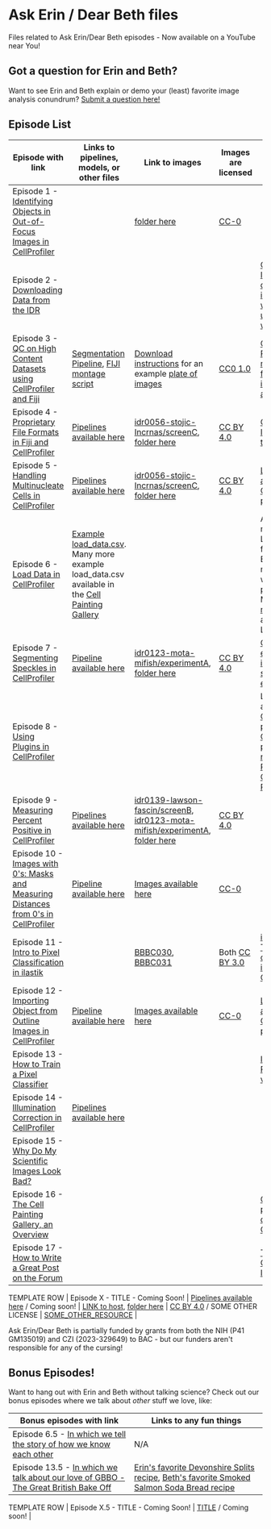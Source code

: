 # Ask Erin / Dear Beth files 
Files related to Ask Erin/Dear Beth episodes - Now available on a YouTube near You!

## Got a question for Erin and Beth?

Want to see Erin and Beth explain or demo your (least) favorite image analysis conundrum? [Submit a question here!](broad.io/AskErinDearBeth)

## Episode List

| Episode with link | Links to pipelines, models, or other files | Link to images | Images are licensed | Links to other resources |
|-------------------|--------------------------------------------|----------------|---------------------|--------------------------|
| Episode 1 - [Identifying Objects in Out-of-Focus Images in CellProfiler](https://www.youtube.com/watch?v=JcfPQ44p3pc) | | [folder here](https://drive.google.com/drive/folders/1iGU0V7KW0AZBKOs-Hx15VAxYeNChPcln) | [CC-0](https://creativecommons.org/public-domain/cc0/) | |
| Episode 2 - [Downloading Data from the IDR](https://youtu.be/7LUrF3JTfV4) | | | | [Cyberduck](https://cyberduck.io), [IDR](https://idr.openmicroscopy.org), [IDR download instructions - with great updates since we last filmed!](https://idr.openmicroscopy.org/about/download.html) |
| Episode 3 - [QC on High Content Datasets using CellProfiler and Fiji](https://youtu.be/5pAcdd_Nn00) | [Segmentation Pipeline](https://github.com/broadinstitute/imaging-platform-pipelines/blob/master/JUMP_production/JUMP_segment_LoadData_v1.cppipe), [FIJI montage script](https://github.com/broadinstitute/ImagingPlatformHelpfulScripts/blob/main/make_fiji_montages_std.py) | [Download instructions](https://broadinstitute.github.io/cellpainting-gallery/download_instructions.html) for an example [plate of images](https://open.quiltdata.com/b/cellpainting-gallery/tree/cpg0000-jump-pilot/source_4/workspace/assaydev/2020_11_04_CPJUMP1/) | [CC0 1.0](https://creativecommons.org/publicdomain/zero/1.0/deed.en) | [Current Protocols manuscript first introducing this approach](https://doi.org/10.1002/cpz1.89) |
| Episode 4 - [Proprietary File Formats in Fiji and CellProfiler](https://youtu.be/Qsf3um87xPs)| [Pipelines available here](https://github.com/ciminilab/AskErin_DearBeth/tree/main/files/Ep4_5) | [idr0056-stojic-Incrnas/screenC](https://idr.openmicroscopy.org/webclient/?show=screen-2303), [folder here](https://drive.google.com/drive/folders/1HaQIRUuYD-QBYhXM31ahR4XYuOkuDcal) | [CC BY 4.0](https://creativecommons.org/licenses/by/4.0/) | [CellProfiler Input Modules tutorial](https://tutorials.cellprofiler.org/#input-modules) |
| Episode 5 - [Handling Multinucleate Cells in CellProfiler](https://youtu.be/NIuECUW_OeI)| [Pipelines available here](https://github.com/ciminilab/AskErin_DearBeth/tree/main/files/Ep4_5) | [idr0056-stojic-Incrnas/screenC](https://idr.openmicroscopy.org/webclient/?show=screen-2303), [folder here](https://drive.google.com/drive/folders/1HaQIRUuYD-QBYhXM31ahR4XYuOkuDcal) | [CC BY 4.0](https://creativecommons.org/licenses/by/4.0/) | [Learn more about CellProfiler's plugin system](https://plugins.cellprofiler.org/overview.html) |
| Episode 6 - [Load Data in CellProfiler](https://youtu.be/xhvZK-rCYz8)| [Example load_data.csv](https://github.com/ciminilab/AskErin_DearBeth/tree/main/files/Ep6). Many more example load_data.csv available in the [Cell Painting Gallery](https://github.com/broadinstitute/cellpainting-gallery) | | | Automatically make LoadData.csv from Perkin Elmer microscopes with [pe2loaddata](https://github.com/broadinstitute/pe2loaddata), More on [Input modules](https://tutorials.cellprofiler.org/#input-modules) (the alternative to LoadData) |
| Episode 7 - [Segmenting Speckles in CellProfiler](https://youtu.be/MKofdTekoss) | [Pipeline available here](https://github.com/ciminilab/AskErin_DearBeth/blob/main/files/Ep7/speckles.cppipe) | [idr0123-mota-mifish/experimentA](https://idr.openmicroscopy.org/webclient/?show=dataset-16553), [folder here](https://drive.google.com/drive/folders/1Iq59UTGt_adWOjYUeNbIv1xVXyEdfzek) | [CC BY 4.0](https://creativecommons.org/licenses/by/4.0/)  | [CellProfiler example page, including a speckles example](https://cellprofiler.org/examples) |
| Episode 8 - [Using Plugins in CellProfiler](https://youtu.be/31iK-ETKtFM)  | | | | Learn more about [CellProfiler's plugin system](https://plugins.cellprofiler.org/overview.html), [CellProfiler-plugins repository](https://github.com/CellProfiler/CellProfiler-plugins) , [Read the CellProfiler Plugins Paper](https://cimini-lab.broadinstitute.org/files/ciminilab/files/37_weisbart_jmicrosc_2023_final.pdf) |
| Episode 9 - [Measuring Percent Positive in CellProfiler](https://youtu.be/31iK-ETKtFM) | [Pipelines available here](https://github.com/ciminilab/AskErin_DearBeth/tree/main/files/Ep9) | [idr0139-lawson-fascin/screenB](https://idr.openmicroscopy.org/webclient/?show=well-2210471), [idr0123-mota-mifish/experimentA](https://idr.openmicroscopy.org/webclient/?show=dataset-16553), [folder here](https://drive.google.com/drive/folders/13AUhTIrNN393pJa9NRJzaaxPHC6PcS_e) | [CC BY 4.0](https://creativecommons.org/licenses/by/4.0/) |  |
| Episode 10 - [Images with 0's: Masks and Measuring Distances from 0's in CellProfiler](https://youtu.be/G6fTRLD-tP8) | [Pipeline available here](https://github.com/ciminilab/AskErin_DearBeth/tree/main/files/Ep10) | [Images available here](https://github.com/ciminilab/AskErin_DearBeth/tree/main/files/Ep10) | [CC-0](https://creativecommons.org/public-domain/cc0/) | |
| Episode 11 - [Intro to Pixel Classification in ilastik](https://youtu.be/XwjZpAHZ9SM) |  | [BBBC030](https://bbbc.broadinstitute.org/BBBC030), [BBBC031](https://bbbc.broadinstitute.org/BBBC031) | Both [CC BY 3.0](http://creativecommons.org/licenses/by/3.0/) | [ilastik website](https://www.ilastik.org/), [Tutorial for combining ilastik and CellProfiler](https://tutorials.cellprofiler.org/#pixel-based-classification) |
| Episode 12 - [Importing Object from Outline Images in CellProfiler](https://youtu.be/qWYyp_a0IHM) | [Pipeline available here](https://github.com/ciminilab/AskErin_DearBeth/tree/main/files/Ep12) | [Images available here](https://github.com/ciminilab/AskErin_DearBeth/tree/main/files/Ep12) | [CC-0](https://creativecommons.org/public-domain/cc0/) | [Learn more about CellProfiler's plugin system](https://plugins.cellprofiler.org/overview.html) |
| Episode 13 - [How to Train a Pixel Classifier](https://youtu.be/0cLZVKUJGNw) |  |  |  | [Interactive Random Forest visualizer](https://ciminilab.github.io/developing-intuitions/apps/Machine_Learning_Intutions.html) |
| Episode 14 - [Illumination Correction in CellProfiler](https://youtu.be/4CKl-6TAAS4) | [Pipelines available here](https://github.com/ciminilab/AskErin_DearBeth/tree/main/files/Ep14) |  |  |  |
| Episode 15 - [Why Do My Scientific Images Look Bad?](https://youtu.be/GsSAImH6zq0) |  |  |  |  |
| Episode 16 - [The Cell Painting Gallery, an Overview](https://youtu.be/5CtNWt0_FLk) |  |  |  | [CPG landing page](https://github.com/broadinstitute/cellpainting-gallery), [CPG documentation](http://broadinstitute.github.io/cellpainting-gallery/), [CPG on NAIRR](https://nairrpilot.org/pilotresources) |
| Episode 17 - [How to Write a Great Post on the Forum](https://youtu.be/jLBaZHO-iXw) |  |  |  | [The Scientific Community Imaging Forum](https://forum.image.sc) |


<p hidden>
Commented out text not shown on the page- stuff in the arrow brackets with the ! is also a hidden comment

TEMPLATE ROW
| Episode X - TITLE - Coming Soon! <!-- [TITLE](link) --> | [Pipelines available here](LINK) / Coming soon! | [LINK to host](), [folder here](LINK_TO_OUR_FOLDER) | [CC BY 4.0](https://creativecommons.org/licenses/by/4.0/) / SOME OTHER LICENSE | [SOME_OTHER_RESOURCE]() |

</p>

Ask Erin/Dear Beth is partially funded by grants from both the NIH (P41 GM135019) and CZI (2023-329649) to BAC - but our funders aren't responsible for any of the cursing!

## Bonus Episodes!

Want to hang out with Erin and Beth without talking science?
Check out our bonus episodes where we talk about *other* stuff we love, like:

| Bonus episodes with link | Links to any fun things |
|--------------------------|-------------------------|
| Episode 6.5 - [In which we tell the story of how we know each other](https://youtu.be/9gKE9euaUJo) | N/A |
| Episode 13.5 - [In which we talk about our love of GBBO - The Great British Bake Off](https://youtu.be/hKEO9UeP1yw) | [Erin's favorite Devonshire Splits recipe](https://thegreatbritishbakeoff.co.uk/recipes/all/paul-hollywoods-devonshire-splits/), [Beth's favorite Smoked Salmon Soda Bread recipe](https://thegreatbritishbakeoff.co.uk/recipes/all/hermine-smoked-salmon-and-chive-soda-bread/) |

<p hidden>
More commented out text not shown on the page

TEMPLATE ROW
| Episode X.5 - TITLE - Coming Soon! <!-- [TITLE](link) --> | [TITLE](LINK) / Coming soon! | 

</p>
